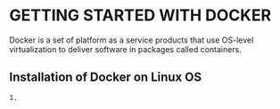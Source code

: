 # GETTING STARTED WITH DOCKER 
Docker is a set of platform as a service products that use OS-level virtualization to deliver software in packages called containers.
## Installation of Docker on Linux OS
    1. 